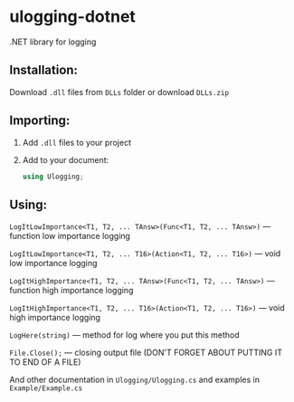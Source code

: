 # ulogging-dotnet

.NET library for logging

## Installation:

Download `.dll` files from `DLLs` folder or download `DLLs.zip`

## Importing:

1. Add `.dll` files to your project

2. Add to your document:
    ```cs
    using Ulogging;
    ```

## Using:

`LogItLowImportance<T1, T2, ... TAnsw>(Func<T1, T2, ... TAnsw>)` — function low importance logging

`LogItLowImportance<T1, T2, ... T16>(Action<T1, T2, ... T16>)` — void low importance logging

`LogItHighImportance<T1, T2, ... TAnsw>(Func<T1, T2, ... TAnsw>)` — function high importance logging

`LogItHighImportance<T1, T2, ... T16>(Action<T1, T2, ... T16>)` — void high importance logging

`LogHere(string)` — method for log where you put this method

`File.Close();` — closing output file (DON'T FORGET ABOUT PUTTING IT TO END OF A FILE)

And other documentation in `Ulogging/Ulogging.cs` and examples in `Example/Example.cs`